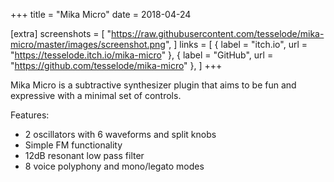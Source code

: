 +++
title = "Mika Micro"
date = 2018-04-24

[extra]
screenshots = [
	"https://raw.githubusercontent.com/tesselode/mika-micro/master/images/screenshot.png",
]
links = [
	{ label = "itch.io", url = "https://tesselode.itch.io/mika-micro" },
	{ label = "GitHub", url = "https://github.com/tesselode/mika-micro" },
]
+++

Mika Micro is a subtractive synthesizer plugin that aims to be fun and expressive with a minimal set of controls.

Features:

- 2 oscillators with 6 waveforms and split knobs
- Simple FM functionality
- 12dB resonant low pass filter
- 8 voice polyphony and mono/legato modes
